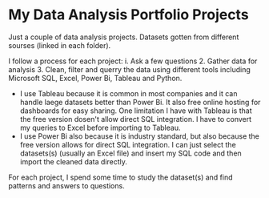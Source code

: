 # My Data Analysis Portfolio Projects

Just a couple of data analysis projects. Datasets gotten from different sourses (linked in each folder). 

I follow a process for each project:
i. Ask a few questions
2. Gather data for analysis
3. Clean, filter and querry the data using different tools including Microsoft SQL, Excel, Power Bi, Tableau and Python.

- I use Tableau because it is common in most companies and it can handle laege datasets better than Power Bi. It also free online hosting for dashboards for easy sharing. One limitation I have with Tableau is that the free version dosen't allow direct SQL integration. I have to convert my queries to Excel before importing to Tableau.
- I use Power Bi also because it is industry standard, but also because the free version allows for direct SQL integration. I can just select the datasets(s) (usually an Excel file) and insert my SQL code and then import the cleaned data directly. 

For each project, I spend some time to study the dataset(s) and find patterns and answers to questions.
